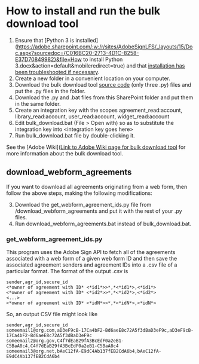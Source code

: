 # How to install and run the bulk download tool

1. Ensure that [Python 3 is installed](https://adobe.sharepoint.com/:w:/r/sites/AdobeSignLFS/_layouts/15/Doc.aspx?sourcedoc={C016BC20-2713-4D1C-8258-E37D70849982}&file=How to install Python 3.docx&action=default&mobileredirect=true) and that [installation has been troubleshooted if necessary](https://adobe.sharepoint.com/sites/AdobeSignLFS/_layouts/15/doc.aspx?sourcedoc={641fb46b-7ea7-4f88-a843-ed99223a2bd4}&action=edit). 
2. Create a new folder in a convenient location on your computer. 
3. Download the bulk download tool [source code](https://git.corp.adobe.com/Adobesign/download-tools/tree/main/agreements/src) (only three .py) files and put the .py files in the folder. 
4. Download the .py and .bat files from this SharePoint folder and put them in the same folder. 
5. Create an integration key with the scopes agreement_read:account, library_read:account, user_read:account, widget_read:account 
6. Edit bulk_download.bat (File > Open with) so as to substitute the integration key into \<integration key goes here\> 
7. Run bulk_download.bat file by double-clicking it. 

See the [Adobe Wiki]([Link to Adobe Wiki page for bulk download tool](https://wiki.corp.adobe.com/pages/viewpage.action?spaceKey=ES&title=Updated+Bulk+Agreement+Download+Tool) for more information about the bulk download tool.

## download_webform_agreements

If you want to download all agreements originating from a web form, then follow the above steps, making the following modifications:

3. Download the get_webform_agreement_ids.py file from /download_webform_agreements and put it with the rest of your .py files.
4. Run download_webform_agreements.bat instead of bulk_download.bat.

### get_webform_agreement_ids.py

This program uses the Adobe Sign API to fetch all of the agreements associated with a web form of a given web form ID and then save the associated agreement senders and agreement IDs into a .csv file of a particular format. The format of the output .csv is 

```
sender,agr_id,secure_id 
<*owner of agreement with ID* <*id1*>>*,*<*id1*>,<*id1*> 
<*owner of agreement with ID* <*id2*>>*,*<*id2*>,<*id2*> 
<...> 
<*owner of agreement with ID* <*idN*>>*,*<*idN*>,<*idN*> 
```

So, an output CSV file might look like 

```
sender,agr_id,secure_id 
someemail1@org.com,aD3eF9cB-17Ca4bF2-Bd6aeE8c72A5f3dBaD3eF9c,aD3eF9cB-17Ca4bF2-Bd6aeE8c72A5f3dBaD3eF9c 
someemail2@org.gov,C4f7dEaB29fA3BcEdF0a2eB1-C5BaA8c4,C4f7dEaB29fA3BcEdF0a2eB1-C5BaA8c4
someemail3@org.net,bAeC12fA-E9dC4Ab137fEB2CdA6b4,bAeC12fA-E9dC4Ab137fEB2CdA6b4
```

